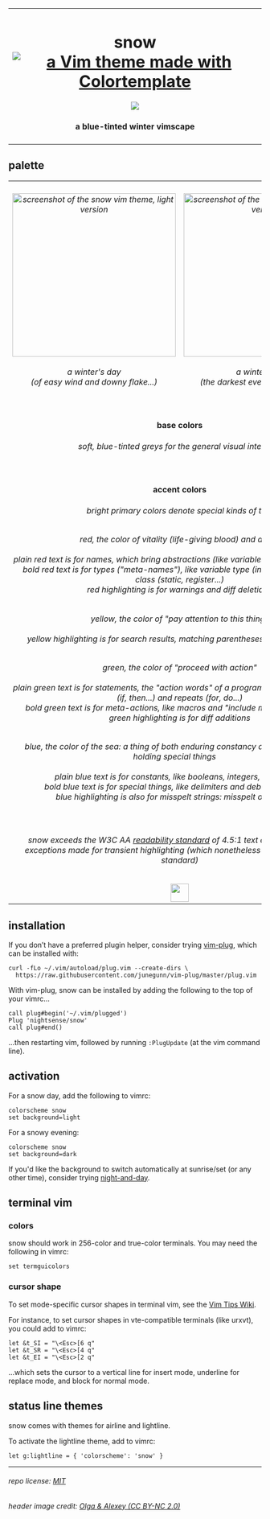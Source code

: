 <table><tbody><tr><td align="center"><h1>snow<br>
<a href='https://github.com/lifepillar/vim-colortemplate'><img src='https://img.shields.io/badge/made%20with-Colortemplate-00a0ff.svg' alt='a Vim theme made with Colortemplate' /></a>
</h1>
<img src="https://github.com/nightsense/snow/raw/master/images/header.jpg" />
<h4>a blue-tinted winter vimscape</h4>
</td></tr></tbody></table>

## palette

<table><tbody>

<tr>
<td align="center"><h6><img alt="screenshot of the snow vim theme, light version" src="https://github.com/nightsense/snow/raw/master/images/screenshot-light.png" height="325" /><br><br>
a winter's day<br>(of easy wind and downy flake...)</h6>
</td>
<td align="center"><h6><img alt="screenshot of the snow vim theme, dark version" src="https://github.com/nightsense/snow/raw/master/images/screenshot-dark.png" height="325" /><br><br>
a winter's night<br>(the darkest evening of the year...)</h6>
</td>
</tr>

<tr><td align='center' colspan='2'><h4>base colors</h4> 
<h6>
<img src="http://www.colorhexa.com/ffffff.png" height="12" width="12">&nbsp;
<img src="http://www.colorhexa.com/ebedf1.png" height="12" width="12">&nbsp;
<img src="http://www.colorhexa.com/67788a.png" height="12" width="12">&nbsp;
<img src="http://www.colorhexa.com/495a6b.png" height="12" width="12">&nbsp;
<img src="http://www.colorhexa.com/273441.png" height="12" width="12">
&nbsp;&nbsp;soft, blue-tinted greys for the general visual interface&nbsp;&nbsp;
<img src="http://www.colorhexa.com/273441.png" height="12" width="12">&nbsp;
<img src="http://www.colorhexa.com/324252.png" height="12" width="12">&nbsp;
<img src="http://www.colorhexa.com/889db3.png" height="12" width="12">&nbsp;
<img src="http://www.colorhexa.com/adc3da.png" height="12" width="12">&nbsp;
<img src="http://www.colorhexa.com/ebedf1.png" height="12" width="12">
</h6>

</td>
</tr>

<tr>
<td align='center' colspan='2'>
<h4>
<img src="http://www.colorhexa.com/d83c41.png" height="6" width="6">&nbsp;
<img src="http://www.colorhexa.com/fcd900.png" height="6" width="6">&nbsp;
<img src="http://www.colorhexa.com/018a08.png" height="6" width="6">&nbsp;
<img src="http://www.colorhexa.com/0074e8.png" height="6" width="6">
&nbsp;&nbsp;accent colors&nbsp;&nbsp;
<img src="http://www.colorhexa.com/cb8a82.png" height="6" width="6">&nbsp;
<img src="http://www.colorhexa.com/dac264.png" height="6" width="6">&nbsp;
<img src="http://www.colorhexa.com/7ea474.png" height="6" width="6">&nbsp;
<img src="http://www.colorhexa.com/809bcd.png" height="6" width="6">
</h4>
<h6>bright primary colors denote special kinds of text</h6>
<h6><img src="http://www.colorhexa.com/d83c41.png" height="12" width="12">&nbsp;&nbsp;red, the color of vitality (life-giving blood) and alarm&nbsp;&nbsp;<img src="http://www.colorhexa.com/cb8a82.png" height="12" width="12"><br><br>plain red text is for names, which bring abstractions (like variables and functions) to life<br>bold red text is for types ("meta-names"), like variable type (int, char...) or storage class (static, register...)<br>red highlighting is for warnings and diff deletions</h6>
<h6><img src="http://www.colorhexa.com/fcd900.png" height="12" width="12">&nbsp;&nbsp;yellow, the color of "pay attention to this thing"&nbsp;&nbsp;<img src="http://www.colorhexa.com/dac264.png" height="12" width="12"><br><br>yellow highlighting is for search results, matching parentheses, and diff changes</h6>
<h6><img src="http://www.colorhexa.com/018a08.png" height="12" width="12">&nbsp;&nbsp;green, the color of "proceed with action"&nbsp;&nbsp;<img src="http://www.colorhexa.com/7ea474.png" height="12" width="12"><br><br>plain green text is for statements, the "action words" of a program, such as conditionals (if, then...) and repeats (for, do...)<br>bold green text is for meta-actions, like macros and "include module" statements<br>green highlighting is for diff additions</h6>
<h6><img src="http://www.colorhexa.com/0074e8.png" height="12" width="12">&nbsp;&nbsp;blue, the color of the sea: a thing of both enduring constancy and mysterious depths holding special things&nbsp;&nbsp;<img src="http://www.colorhexa.com/809bcd.png" height="12" width="12"><br><br>plain blue text is for constants, like booleans, integers, and strings<br>bold blue text is for special things, like delimiters and debug statements<br>blue highlighting is also for misspelt strings: misspelt ones, that is</h6>
</td>
</tr>

<tr>
<td align='center' colspan='2'>
<h6>snow exceeds the W3C AA <a href='https://www.w3.org/TR/UNDERSTANDING-WCAG20/visual-audio-contrast-contrast.html'>readability standard</a> of 4.5:1 text contrast ratio, with<br>
exceptions made for transient highlighting (which nonetheless exceed the ISO 3:1 standard)
</h6>
<a href='https://www.w3.org/'><img src='https://www.w3.org/Icons/WWW/w3c_home_nb-v.svg' height='36'></a>
</td>
</tr>

</tbody></table>

## installation

If you don’t have a preferred plugin helper, consider trying [vim-plug](https://github.com/junegunn/vim-plug), which can be installed with:

```
curl -fLo ~/.vim/autoload/plug.vim --create-dirs \
  https://raw.githubusercontent.com/junegunn/vim-plug/master/plug.vim
```

With vim-plug, snow can be installed by adding the following to the top of your vimrc...

```
call plug#begin('~/.vim/plugged')
Plug 'nightsense/snow'
call plug#end()
```

...then restarting vim, followed by running `:PlugUpdate` (at the vim command line).

## activation

For a snow day, add the following to vimrc:

```
colorscheme snow
set background=light
```

For a snowy evening:

```
colorscheme snow
set background=dark
```

If you'd like the background to switch automatically at sunrise/set (or any other time), consider trying [night-and-day](https://github.com/nightsense/night-and-day).

## terminal vim

### colors

snow should work in 256-color and true-color terminals. You may need the following in vimrc:

```
set termguicolors
```

### cursor shape

To set mode-specific cursor shapes in terminal vim, see the [Vim Tips Wiki](http://vim.wikia.com/wiki/Change_cursor_shape_in_different_modes).

For instance, to set cursor shapes in vte-compatible terminals (like urxvt), you could add to vimrc:

```
let &t_SI = "\<Esc>[6 q"
let &t_SR = "\<Esc>[4 q"
let &t_EI = "\<Esc>[2 q"
```

...which sets the cursor to a vertical line for insert mode, underline for replace mode, and block for normal mode.

## status line themes

snow comes with themes for airline and lightline.

To activate the lightline theme, add to vimrc:

```
let g:lightline = { 'colorscheme': 'snow' }
```

---

###### repo license: [MIT](https://opensource.org/licenses/MIT)
###### header image credit: [Olga & Alexey (CC BY-NC 2.0)](https://www.flickr.com/photos/chaoticmind75/39326731084/)
